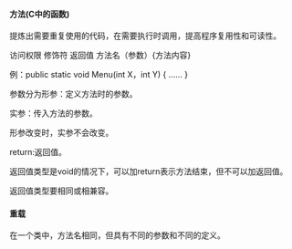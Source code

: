 #### 方法(C中的函数)

提炼出需要重复使用的代码，在需要执行时调用，提高程序复用性和可读性。

访问权限   修饰符   返回值   方法名（参数）{方法内容}

例：public static void Menu(int X，int Y) { ...... }



参数分为形参：定义方法时的参数。

实参：传入方法的参数。

形参改变时，实参不会改变。



return:返回值。

返回值类型是void的情况下，可以加return表示方法结束，但不可以加返回值。

返回值类型要相同或相兼容。

#### 重载

在一个类中，方法名相同，但具有不同的参数和不同的定义。



